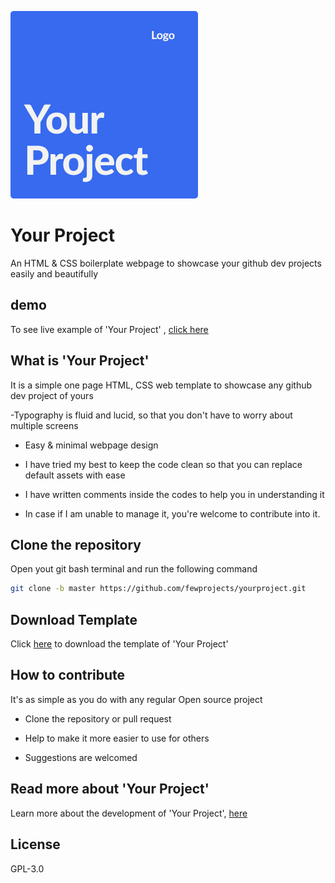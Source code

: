 
[![N|Solid](https://github.com/fewprojects/yourproject/blob/7f2e6499267624dda36205cae1c2a50ed8063e6c/img/your_Project_Logo.png)]()
# Your Project
An HTML &amp; CSS boilerplate webpage to showcase your github dev projects easily and beautifully

## demo
To see live example of 'Your Project' , [click here]()

## What is 'Your Project' 

It is a simple one page HTML, CSS web template to showcase any github dev project of yours

-Typography is fluid and lucid, so that you don't have to worry about multiple screens 

- Easy & minimal webpage design

- I have tried my best to keep the code clean so that you can replace default assets with ease

- I have written comments inside the codes to help you in understanding it

- In case if I am unable to manage it, you're welcome to contribute into it.

## Clone the repository

Open yout git bash terminal and run the following command

```bash
git clone -b master https://github.com/fewprojects/yourproject.git
```
## Download Template

Click [here](https://github.com/fewprojects/yourproject/archive/refs/heads/master.zip) to download the template of 'Your Project'

## How to contribute

It's as simple as you do with any regular Open source project

- Clone the repository or pull request  

- Help to make it more easier to use for others

- Suggestions are welcomed

## Read more about 'Your Project'

Learn  more about the development of 'Your Project', [here]() 
## License

GPL-3.0


